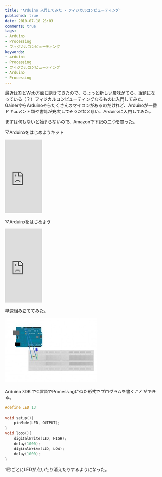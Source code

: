 ```yaml
---
title: 'Arduino 入門してみた - フィジカルコンピューティング'
published: true
date: 2010-07-18 23:03
comments: true
tags:
- Arduino
- Processing
- フィジカルコンピューティング
keywords:
- Arduino
- Processing
- フィジカルコンピューティング
- Arduino
- Processing
---
```

最近は割とWeb方面に飽きてきたので、ちょっと新しい趣味がてら、話題になっている（？）フィジカルコンピューティングなるものに入門してみた。
GainerやらArduinoやらたくさんのマイコンがあるのだけれど、Arduinoが一番ドキュメント類や書籍が充実してそうだなと思い、Arduinoに入門してみた。

まずは何もないと始まらないので、Amazonで下記の二つを買った。

▽Arduinoをはじめようキット
<iframe src="http://rcm-jp.amazon.co.jp/e/cm?lt1=_blank&bc1=FFFFFF&IS2=1&bg1=FFFFFF&fc1=000000&lc1=0000FF&t=hirozxcustomd-22&o=9&p=8&l=as1&m=amazon&f=ifr&md=1X69VDGQCMF7Z30FM082&asins=B0025Y6C5G" style="width:120px;height:240px;" scrolling="no" marginwidth="0" marginheight="0" frameborder="0"></iframe>

▽Arduinoをはじめよう
<iframe src="http://rcm-jp.amazon.co.jp/e/cm?lt1=_blank&bc1=FFFFFF&IS2=1&bg1=FFFFFF&fc1=000000&lc1=0000FF&t=hirozxcustomd-22&o=9&p=8&l=as1&m=amazon&f=ifr&md=1X69VDGQCMF7Z30FM082&asins=4873113989" style="width:120px;height:240px;" scrolling="no" marginwidth="0" marginheight="0" frameborder="0"></iframe>

早速組み立ててみた。
<div><a href="/imgs/archives/2010/07/hello_world_1.jpg"><img class="alignleft size-medium wp-image-508" title="hello_world_1" src="/imgs/archives/2010/07/hello_world_1-300x208.jpg" alt="" width="300" height="208" /></a></div>
<br clear="all" />
Arduino SDK でC言語でProcessingに似た形式でプログラムを書くことができる。


```c
#define LED 13

void setup(){
	pinMode(LED, OUTPUT);
}
void loop(){
	digitalWrite(LED, HIGH);
	delay(1000);
	digitalWrite(LED, LOW);
	delay(1000);
}
```

1秒ごとにLEDが点いたり消えたりするようになった。
